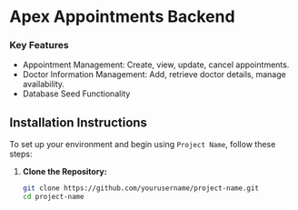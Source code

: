 # Apex Appointments Backend

### Key Features
- Appointment Management: Create, view, update, cancel appointments.
- Doctor Information Management: Add, retrieve doctor details, manage availability.
- Database Seed Functionality

## Installation Instructions

To set up your environment and begin using `Project Name`, follow these steps:

1. **Clone the Repository:**
   ```bash
   git clone https://github.com/yourusername/project-name.git
   cd project-name
